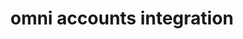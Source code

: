 ---
title: "omni accounts integration"
titleList: omni accounts
summary: "Omni Accounts is an “all-in-one” accounting system that delivers focused, effective enterprise resource planning and business solutions."
type: platform
image: "/uploads/logo-platform-omni.png"
weight: 15
---